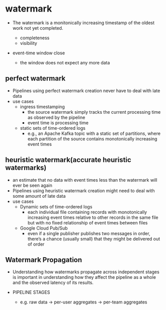 # watermark
+ The watermark is a monitonically increasing timestamp of the oldest work not yet completed.
    + completeness
    + visibility

+ event-time window close
    + the window does not expect any more data

## perfect watermark
+ Pipelines using perfect watermark creation never have to deal with late data
+ use cases
    + ingress timestamping
        +  the source watermark simply tracks the current processing time as observed by the pipeline
        + event time is processing time
    + static sets of time-ordered logs
        + e.g., an Apache Kafka topic with a static set of partitions, where each partition of the source contains monotonically increasing event times

## heuristic watermark(accurate heuristic watermarks)
+ an estimate that no data with event times less than the watermark will ever be seen again
+ Pipelines using heuristic watermark creation might need to deal with some amount of late data
+ use cases
    + Dynamic sets of time-ordered logs
        + each individual file containing records with monotonically increasing event times relative to other records in the same file but with no fixed relationship of event times between files
    + Google Cloud Pub/Sub
        + even if a single publisher publishes two messages in order, there’s a chance (usually small) that they might be delivered out of order 

## Watermark Propagation
+ Understanding how watermarks propagate across independent stages is important in understanding how they affect the pipeline as a whole and the observed latency of its results.

+ PIPELINE STAGES
    + e.g.  raw data -> per-user aggregates -> per-team aggregates
    
